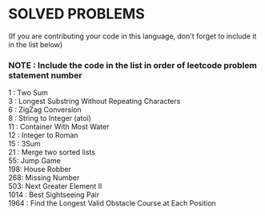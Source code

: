 # SOLVED PROBLEMS
(If you are contributing your code in this language, don't forget to include it in the list below)<br>
### NOTE : Include the code in the list in order of leetcode problem statement number

1 : Two Sum<br>
3 : Longest Substring Without Repeating Characters<br>
6 : ZigZag Conversion<br>
8 : String to Integer (atoi)<br>
11 : Container With Most Water<br>
12 : Integer to Roman<br>
15 : 3Sum<br>
21 : Merge two sorted lists<br>
55: Jump Game<br>
198: House Robber<br>
268: Missing Number<br>
503: Next Greater Element II<br>
1014 : Best Sightseeing Pair<br>
1964 : Find the Longest Valid Obstacle Course at Each Position<br>
